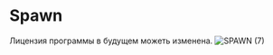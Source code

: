 # Spawn
Лицензия программы в будущем можеть изменена. 
![SPAWN (7)](https://user-images.githubusercontent.com/46446920/163968217-59ef1d21-1663-4179-82fc-80cd318afc2a.png)
